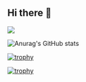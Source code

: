 ## Hi there 👋
![](https://komarev.com/ghpvc/?username=santosbogo&style=for-the-badge)

![Anurag's GitHub stats](https://github-readme-stats.vercel.app/api?username=santosbogo&show_icons=true&theme=radical)

[![trophy](https://github-profile-trophy.vercel.app/?username=santosbogo&theme=onedark)](https://github.com/ryo-ma/github-profile-trophy)

[![trophy](https://github-profile-trophy.vercel.app/?username=santosbogo&theme=onedark&no-frame=true&row=1&&margin-w=20&no-bg=true)](https://github-profile-trophy.vercel.app/?username=santosbogo&theme=onedark&no-frame=true&row=1&&margin-w=20&no-bg=true)

<!--
**santosbogo/santosbogo** is a ✨ _special_ ✨ repository because its `README.md` (this file) appears on your GitHub profile.

Here are some ideas to get you started:

- 🔭 I’m currently working on ...
- 🌱 I’m currently learning ...
- 👯 I’m looking to collaborate on ...
- 🤔 I’m looking for help with ...
- 💬 Ask me about ...
- 📫 How to reach me: ...
- 😄 Pronouns: ...
- ⚡ Fun fact: ...
-->

